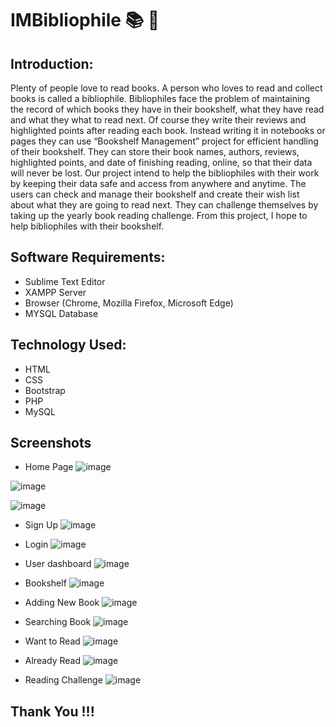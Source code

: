 # IMBibliophile :books: 	:bookmark:

## Introduction:
Plenty of people love to read books. A person who loves to read and collect books is called a bibliophile. Bibliophiles face the problem of maintaining the record of which books they have in their bookshelf, what they have read and what they what to read next. Of course they write their reviews and highlighted points after reading each book. Instead writing it in notebooks or pages they can use “Bookshelf Management” project for efficient handling of their bookshelf. They can store their book names, authors, reviews, highlighted points, and date of finishing reading, online, so that their data will never be lost. Our project intend to help the bibliophiles with their work by keeping their data safe and access from anywhere and anytime. The users can check and manage their bookshelf and create their wish list about what they are going to read next. They can challenge themselves by taking up the yearly book reading challenge. From this project, I hope to help bibliophiles with their bookshelf.

## Software Requirements:

- Sublime Text Editor
- XAMPP Server
- Browser (Chrome, Mozilla Firefox, Microsoft Edge)
- MYSQL Database

## Technology Used:

- HTML
- CSS
- Bootstrap
- PHP
- MySQL

## Screenshots

- Home Page
![image](https://user-images.githubusercontent.com/71131714/191093547-1a3f3c7d-6b7d-4fb9-a26e-1eaf81f11fbc.png)

![image](https://user-images.githubusercontent.com/71131714/191093694-75eeadd3-6185-47b5-b090-f040e70cad98.png)

![image](https://user-images.githubusercontent.com/71131714/191093743-cfffb094-00db-401e-a777-f2c55fbb9e46.png)

- Sign Up
![image](https://user-images.githubusercontent.com/71131714/191093879-e9f4fd43-6dfc-4c0b-a7da-df4f3c9b8176.png)

- Login
![image](https://user-images.githubusercontent.com/71131714/191093997-7e0dbf3a-5bce-492d-90ac-27559033caba.png)

- User dashboard
![image](https://user-images.githubusercontent.com/71131714/191094114-21d62f23-828d-4ec7-a7d3-ac19b2653d29.png)

- Bookshelf
![image](https://user-images.githubusercontent.com/71131714/191094244-615d097e-1fa7-42c9-a4d2-06a049e9ebcc.png)

- Adding New Book
![image](https://user-images.githubusercontent.com/71131714/191094373-8c9d6e3a-d529-4c4e-898f-a00cd24ec26c.png)

- Searching Book
![image](https://user-images.githubusercontent.com/71131714/191094552-fa925776-78f0-4285-9766-c84908a80881.png)


- Want to Read
![image](https://user-images.githubusercontent.com/71131714/191094664-c887b8a6-889f-44a0-8b52-369746652c42.png)

- Already Read
![image](https://user-images.githubusercontent.com/71131714/191094824-cc0bcc66-9bec-437d-9359-23e1440362b7.png)

- Reading Challenge
![image](https://user-images.githubusercontent.com/71131714/191094897-8d8c8b58-d5e3-43d1-8d73-51e45b2fce51.png)


## Thank You !!!
